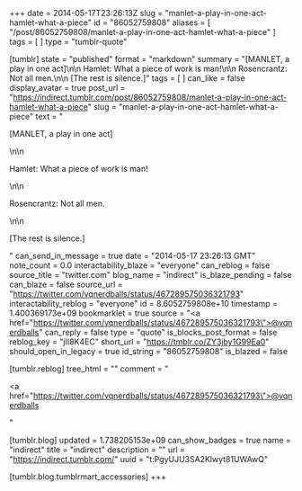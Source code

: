 +++
date = 2014-05-17T23:26:13Z
slug = "manlet-a-play-in-one-act-hamlet-what-a-piece"
id = "86052759808"
aliases = [ "/post/86052759808/manlet-a-play-in-one-act-hamlet-what-a-piece" ]
tags = [ ]
type = "tumblr-quote"

[tumblr]
state = "published"
format = "markdown"
summary = "[MANLET, a play in one act]\n\n Hamlet: What a piece of work is man!\n\n Rosencrantz: Not all men.\n\n [The rest is silence.]"
tags = [ ]
can_like = false
display_avatar = true
post_url = "https://indirect.tumblr.com/post/86052759808/manlet-a-play-in-one-act-hamlet-what-a-piece"
slug = "manlet-a-play-in-one-act-hamlet-what-a-piece"
text = "<p>[MANLET, a play in one act]</p>\n\n<p>Hamlet: What a piece of work is man!</p>\n\n<p>Rosencrantz: Not all men.</p>\n\n<p>[The rest is silence.]</p>"
can_send_in_message = true
date = "2014-05-17 23:26:13 GMT"
note_count = 0.0
interactability_blaze = "everyone"
can_reblog = false
source_title = "twitter.com"
blog_name = "indirect"
is_blaze_pending = false
can_blaze = false
source_url = "https://twitter.com/vqnerdballs/status/467289575036321793"
interactability_reblog = "everyone"
id = 8.6052759808e+10
timestamp = 1.400369173e+09
bookmarklet = true
source = "<a href=\"https://twitter.com/vqnerdballs/status/467289575036321793\">@vqnerdballs</a>"
can_reply = false
type = "quote"
is_blocks_post_format = false
reblog_key = "jII8K4EC"
short_url = "https://tmblr.co/ZY3jby1G99Ea0"
should_open_in_legacy = true
id_string = "86052759808"
is_blazed = false

[tumblr.reblog]
tree_html = ""
comment = "<p><a href=\"https://twitter.com/vqnerdballs/status/467289575036321793\">@vqnerdballs</a></p>"

[tumblr.blog]
updated = 1.738205153e+09
can_show_badges = true
name = "indirect"
title = "indirect"
description = ""
url = "https://indirect.tumblr.com/"
uuid = "t:PgyUJU3SA2Klwyt81UWAwQ"

[tumblr.blog.tumblrmart_accessories]
+++

